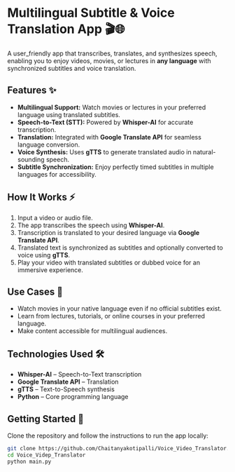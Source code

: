 # Multilingual Subtitle & Voice Translation App 🎬🌐

A user_friendly app that transcribes, translates, and synthesizes speech, enabling you to enjoy videos, movies, or lectures in **any language** with synchronized subtitles and voice translation.

## Features ✨

- **Multilingual Support:** Watch movies or lectures in your preferred language using translated subtitles.  
- **Speech-to-Text (STT):** Powered by **Whisper-AI** for accurate transcription.  
- **Translation:** Integrated with **Google Translate API** for seamless language conversion.  
- **Voice Synthesis:** Uses **gTTS** to generate translated audio in natural-sounding speech.  
- **Subtitle Synchronization:** Enjoy perfectly timed subtitles in multiple languages for accessibility.

## How It Works ⚡

1. Input a video or audio file.  
2. The app transcribes the speech using **Whisper-AI**.  
3. Transcription is translated to your desired language via **Google Translate API**.  
4. Translated text is synchronized as subtitles and optionally converted to voice using **gTTS**.  
5. Play your video with translated subtitles or dubbed voice for an immersive experience.

## Use Cases 🎯

- Watch movies in your native language even if no official subtitles exist.  
- Learn from lectures, tutorials, or online courses in your preferred language.  
- Make content accessible for multilingual audiences.

## Technologies Used 🛠️

- **Whisper-AI** – Speech-to-Text transcription  
- **Google Translate API** – Translation  
- **gTTS** – Text-to-Speech synthesis  
- **Python** – Core programming language

## Getting Started 🚀

Clone the repository and follow the instructions to run the app locally:

```bash
git clone https://github.com/Chaitanyakotipalli/Voice_Video_Translator.git
cd Voice_Videp_Translator
python main.py
